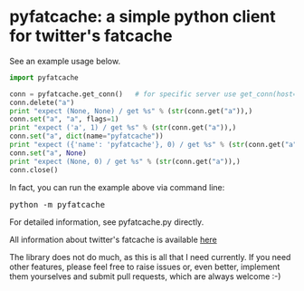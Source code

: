 pyfatcache: a simple python client for twitter's fatcache
========================================================= 

See an example usage below.

```python
import pyfatcache

conn = pyfatcache.get_conn()   # for specific server use get_conn(host=XXXX, port=YYYY)
conn.delete("a")
print "expect (None, None) / get %s" % (str(conn.get("a")),)
conn.set("a", "a", flags=1)
print "expect ('a', 1) / get %s" % (str(conn.get("a")),)
conn.set("a", dict(name="pyfatcache"))
print "expect ({'name': 'pyfatcache'}, 0) / get %s" % (str(conn.get("a")),)
conn.set("a", None)
print "expect (None, 0) / get %s" % (str(conn.get("a")),)
conn.close()
```

In fact, you can run the example above via command line:

<pre>
python -m pyfatcache
</pre>

For detailed information, see pyfatcache.py directly.

All information about twitter's fatcache is available [here](https://github.com/twitter/fatcache)

The library does not do much, as this is all that I need currently. If you need
other features, please feel free to raise issues or, even better, implement
them yourselves and submit pull requests, which are always welcome :-)
